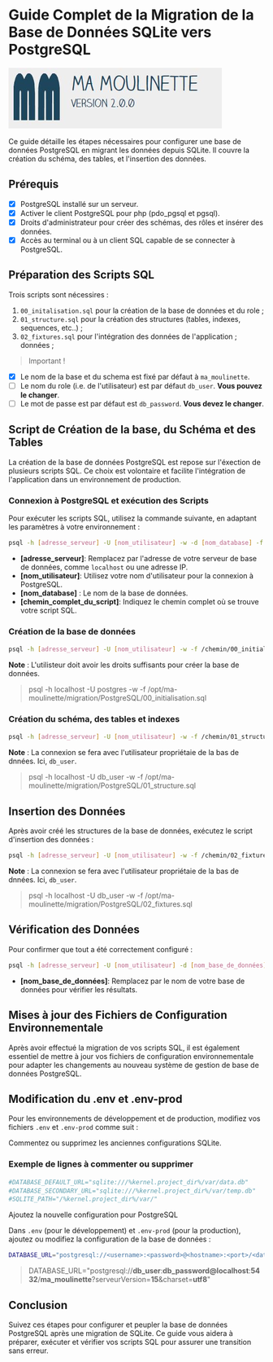 # Guide Complet de la Migration de la Base de Données SQLite vers PostgreSQL

![Ma-Moulinette](/documentation/ressources/home-000.jpg)

Ce guide détaille les étapes nécessaires pour configurer une base de données PostgreSQL en migrant les données depuis SQLite. Il couvre la création du schéma, des tables, et l'insertion des données.

## Prérequis

- [x] PostgreSQL installé sur un serveur.
- [x] Activer le client PostgreSQL pour php (pdo_pgsql et pgsql).
- [x] Droits d'administrateur pour créer des schémas, des rôles et insérer des données.
- [x] Accès au terminal ou à un client SQL capable de se connecter à PostgreSQL.

## Préparation des Scripts SQL

Trois scripts sont nécessires :

1. `00_initalisation.sql` pour la création de la base de données et du role ;
2. `01_structure.sql` pour la création des structures (tables, indexes, sequences, etc..) ;
3. `02_fixtures.sql` pour l'intégration des données de l'application ;
données ;

> Important !

- [x] Le nom de la base et du schema est fixé par défaut à `ma_moulinette`.
- [ ] Le nom du role (i.e. de l'utilisateur) est par défaut `db_user`. **Vous pouvez le changer**.
- [ ] Le mot de passe est par défaut est `db_password`. **Vous devez le changer**.

## Script de Création de la base, du Schéma et des Tables

La création de la base de données PostgreSQL est repose sur l'éxection de plusieurs scripts SQL. Ce choix est volontaire et facilite l'intégration de l'application dans un environnement de production.

### Connexion à PostgreSQL et exécution des Scripts

Pour exécuter les scripts SQL, utilisez la commande suivante, en adaptant les paramètres à votre environnement :

```bash
psql -h [adresse_serveur] -U [nom_utilisateur] -w -d [nom_database] -f [chemin_complet_du_script]
```

- **[adresse_serveur]**: Remplacez par l'adresse de votre serveur de base de données, comme `localhost` ou une adresse IP.
- **[nom_utilisateur]**: Utilisez votre nom d'utilisateur pour la connexion à PostgreSQL.
- **[nom_database]** : Le nom de la base de données.
- **[chemin_complet_du_script]**: Indiquez le chemin complet où se trouve votre script SQL.

### Création de la base de données

```bash
psql -h [adresse_serveur] -U [nom_utilisateur] -w -f /chemin/00_initialisation.sql
```

**Note** : L'utilisteur doit avoir les droits suffisants pour créer la base de données.

> psql -h localhost -U postgres -w -f /opt/ma-moulinette/migration/PostgreSQL/00_initialisation.sql

### Création du schéma, des tables et indexes

```bash
psql -h [adresse_serveur] -U [nom_utilisateur] -w -f /chemin/01_structure.sql
```

**Note** : La connexion se fera avec l'utilisateur propriétaie de la bas de dnnées. Ici, `db_user`.

> psql -h localhost -U db_user -w -f /opt/ma-moulinette/migration/PostgreSQL/01_structure.sql

## Insertion des Données

Après avoir créé les structures de la base de données, exécutez le script d'insertion des données :

```bash
psql -h [adresse_serveur] -U [nom_utilisateur] -w -f /chemin/02_fixtures.sql
```

**Note** : La connexion se fera avec l'utilisateur propriétaie de la bas de dnnées. Ici, `db_user`.

> psql -h localhost -U db_user -w -f /opt/ma-moulinette/migration/PostgreSQL/02_fixtures.sql

## Vérification des Données

Pour confirmer que tout a été correctement configuré :

```bash
psql -h [adresse_serveur] -U [nom_utilisateur] -d [nom_base_de_données] -c "SELECT * FROM nom_base_de_données.ma_moulinette;"
```

- **[nom_base_de_données]**: Remplacez par le nom de votre base de données pour vérifier les résultats.

## Mises à jour des Fichiers de Configuration Environnementale

Après avoir effectué la migration de vos scripts SQL, il est également essentiel de mettre à jour vos fichiers de configuration environnementale pour adapter les changements au nouveau système de gestion de base de données PostgreSQL.

## Modification du .env et .env-prod

Pour les environnements de développement et de production, modifiez vos fichiers `.env` et `.env-prod` comme suit :

Commentez ou supprimez les anciennes configurations SQLite.

### Exemple de lignes à commenter ou supprimer

```bash
#DATABASE_DEFAULT_URL="sqlite:///%kernel.project_dir%/var/data.db"
#DATABASE_SECONDARY_URL="sqlite:///%kernel.project_dir%/var/temp.db"
#SQLITE_PATH="/%kernel.project_dir%/var/"
```

Ajoutez la nouvelle configuration pour PostgreSQL

Dans `.env` (pour le développement) et `.env-prod` (pour la production), ajoutez ou modifiez la configuration de la base de données :

```bash
DATABASE_URL="postgresql://<username>:<password>@<hostname>:<port>/<database>?serverVersion=<server_version>&charset=utf8"
```

> DATABASE_URL="postgresql://**db_user**:**db_password@localhost**:**5432**/**ma_moulinette**?serveurVersion=**15**&charset=**utf8**"

## Conclusion

Suivez ces étapes pour configurer et peupler la base de données PostgreSQL après une migration de SQLite. Ce guide vous aidera à préparer, exécuter et vérifier vos scripts SQL pour assurer une transition sans erreur.
